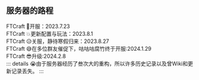 ## 服务器的路程
FTCraft <Badge type="tip" text="v1.0" /> 🎉开服：2023.7.23<br>
FTCraft <Badge type="tip" text="v1.1" /> 💥更新配置与玩法：2023.8.1<br>
FTCraft <Badge type="tip" text="v2.0" /><Badge type="warning" text="beta" /> 😥关服，静待寒假归来：2023.8.27<br>
FTCraft <Badge type="tip" text="v3.0" /><Badge type="warning" text="beta" /> 😅在多位群友催促下，咕咕咕腐竹终于开服:2024.1.29<br>
FTCraft <Badge type="tip" text="v3.1" /> 😎升级:2024.2.8<br>
::: details
😭由于服务器经历了叁次大的重构，所以许多历史记录以及曾Wiki和更新记录丢失。
:::